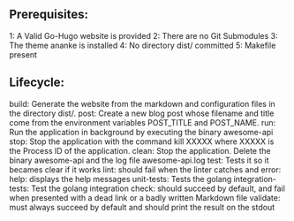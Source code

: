 ## Prerequisites:

1: A Valid Go-Hugo website is provided
2: There are no Git Submodules
3: The theme ananke is installed
4: No directory dist/ committed
5: Makefile present

## Lifecycle:

build: Generate the website from the markdown and configuration files in the directory dist/.
post: Create a new blog post whose filename and title come from the environment variables POST_TITLE and POST_NAME.
run: Run the application in background by executing the binary awesome-api
stop: Stop the application with the command kill XXXXX where XXXXX is the Process ID of the application.
clean: Stop the application. Delete the binary awesome-api and the log file awesome-api.log
test: Tests it so it becames clear if it works
lint: should fail when the linter catches and error:
help: displays the help messages
unit-tests: Tests the golang
integration-tests: Test the golang integration
check: should succeed by default, and fail when presented with a dead link or a badly written Markdown file
validate: must always succeed by default and should print the result on the stdout